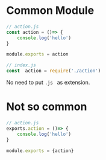# Common Module

```js
// action.js
const action = ()=> {
    console.log('hello')
}

module.exports = action
```
```js
// index.js
const  action = require('./action')
```

No need to put `.js ` as extension.

# Not so common
```js
// action.js
exports.action = ()=> {
    console.log('hello')
}

module.exports = {action}
```